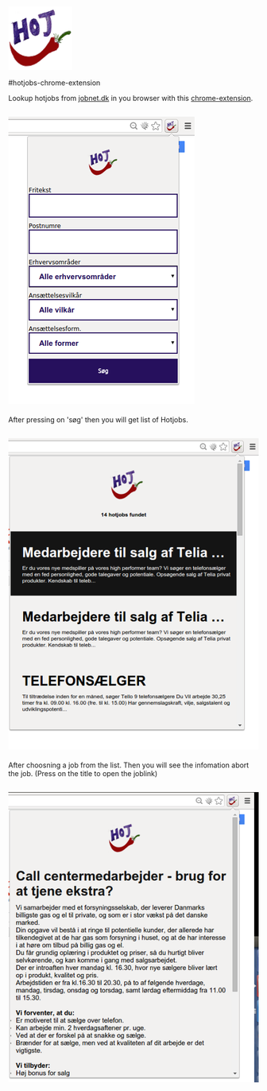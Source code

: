 ![](https://raw.githubusercontent.com/voidcode/hotjobs-chrome-extension/master/images/png/hotjobs128x128.png)


#hotjobs-chrome-extension

Lookup hotjobs from [jobnet.dk](https://job.jobnet.dk) in you browser with this [chrome-extension](https://github.com/voidcode/hotjobs-chrome-extension/raw/master/hotjobs-extensions-0.1.crx).

![](https://raw.githubusercontent.com/voidcode/hotjobs-chrome-extension/master/PR/search.png)
---

After pressing on 'søg' then you will get list of Hotjobs.

![](https://raw.githubusercontent.com/voidcode/hotjobs-chrome-extension/master/PR/joblist.png)
---

After choosning a job from the list.
Then you will see the infomation abort the job. (Press on the title to open the joblink)

![](https://raw.githubusercontent.com/voidcode/hotjobs-chrome-extension/master/PR/jobview.png)
---
